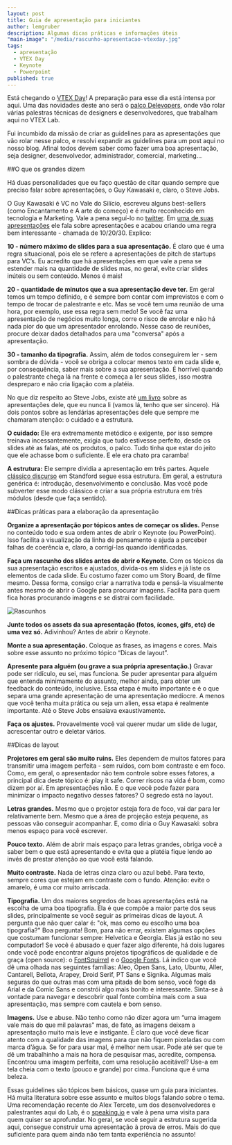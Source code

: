 ```yaml
---
layout: post
title: Guia de apresentação para iniciantes
author: lemgruber
description: Algumas dicas práticas e informações úteis
"main-image": "/media/rascunho-apresentacao-vtexday.jpg"
tags: 
  - apresentação
  - VTEX Day
  - Keynote
  - Powerpoint
published: true
---
```


Está chegando o [VTEX Day](http://www.vtex.com.br/vtexday2014/)! A preparação para esse dia está intensa por aqui. Uma das novidades deste ano será o [palco Delevopers](/blog/agenda-vtex-developers/), onde vão rolar várias palestras técnicas de designers e desenvolvedores, que trabalham aqui no VTEX Lab.

Fui incumbido da missão de criar as guidelines para as apresentações que vão rolar nesse palco, e resolvi expandir as guidelines para um post aqui no nosso blog. Afinal todos devem saber como fazer uma boa apresentação, seja designer, desenvolvedor, administrador, comercial, marketing...

##O que os grandes dizem

Há duas personalidades que eu faço questão de citar quando sempre que preciso falar sobre apresentações, o Guy Kawasaki e, claro, o Steve Jobs.

O Guy Kawasaki é VC no Vale do Silício, escreveu alguns best-sellers (como Encantamento e A arte do começo) e é muito reconhecido em tecnologia e Marketing. Vale a pena seguí-lo no [twitter](http://twitter.com/GuyKawasaki). Em [uma de suas apresentações](https://www.youtube.com/watch?v=VKhEg79xLio) ele fala sobre apresentações e acabou criando uma regra bem interessante - chamada de 10/20/30. Explico:

**10 - número máximo de slides para a sua apresentação.** É claro que é uma regra situacional, pois ele se refere a apresentações de pitch de startups para VC’s. Eu acredito que há apresentações em que vale a pena se estender mais na quantidade de slides mas, no geral, evite criar slides inúteis ou sem conteúdo. Menos é mais!

**20 - quantidade de minutos que a sua apresentação deve ter.** Em geral temos um tempo definido, e é sempre bom contar com imprevistos e com o tempo de trocar de palestrante e etc. Mas se você tem uma reunião de uma hora, por exemplo, use essa regra sem medo! Se você faz uma apresentação de negócios muito longa, corre o risco de enrolar e não há nada pior do que um apresentador enrolando. Nesse caso de reuniões, procure deixar dados detalhados para uma "conversa" após a apresentação.

**30 - tamanho da tipografia.** Assim, além de todos conseguirem ler - sem sombra de dúvida - você se obriga a colocar menos texto em cada slide e, por consequência, saber mais sobre a sua apresentação. É horrível quando o palestrante chega lá na frente e começa a ler seus slides, isso mostra despreparo e não cria ligação com a platéia.

No que diz respeito ao Steve Jobs, existe até [um livro](http://www.livrariacultura.com.br/scripts/resenha/resenha.asp?nitem=22120503) sobre as apresentações dele, que eu nunca li (vamos lá, tenho que ser sincero). Há dois pontos sobre as lendárias apresentações dele que sempre me chamaram atenção: o cuidado e a estrutura.

**O cuidado:** Ele era extremamente metódico e exigente, por isso sempre treinava incessantemente, exigia que tudo estivesse perfeito, desde os slides até as falas, até os produtos, o palco. Tudo tinha que estar do jeito que ele achasse bom o suficiente. E ele era chato pra caramba!

**A estrutura:** Ele sempre dividia a apresentação em três partes. Aquele [clássico discurso](https://www.youtube.com/watch?v=s9E6XfJPAMM) em Standford segue essa estrutura. Em geral, a estrutura genérica é: introdução, desenvolvimento e conclusão. Mas você pode subverter esse modo clássico e criar a sua própria estrutura em três módulos (desde que faça sentido).

##Dicas práticas para a elaboração da apresentação

**Organize a apresentação por tópicos antes de começar os slides.** Pense no conteúdo todo e sua ordem antes de abrir o Keynote (ou PowerPoint). Isso facilita a visualização da linha de pensamento e ajuda a perceber falhas de coerência e, claro, a corrigí-las quando identificadas.

**Faça um rascunho dos slides antes de abrir o Keynote.** Com os tópicos da sua apresentação escritos e ajustados, divida-os em slides e já liste os elementos de cada slide. Eu costumo fazer como um Story Board, de filme mesmo. Dessa forma, consigo criar a narrativa toda e pensá-la visualmente antes mesmo de abrir o Google para procurar imagens. Facilita para quem fica horas procurando imagens e se distrai com facilidade.

![Rascunhos](http://lab.vtex.com/media/rascunho-apresentacao-vtexday.jpg)

**Junte todos os assets da sua apresentação (fotos, ícones, gifs, etc) de uma vez só.** Adivinhou? Antes de abrir o Keynote.

**Monte a sua apresentação.** Coloque as frases, as imagens e cores. Mais sobre esse assunto no próximo tópico “Dicas de layout”.

**Apresente para alguém (ou grave a sua própria apresentação.)** Gravar pode ser ridículo, eu sei, mas funciona. Se puder apresentar para alguém que entenda minimamente do assunto, melhor ainda, para obter um feedback do conteúdo, inclusive. Essa etapa é muito importante e é o que separa uma grande apresentação de uma apresentação medíocre. A menos que você tenha muita prática ou seja um alien, essa etapa é realmente importante. Até o Steve Jobs ensaiava exaustivamente.

**Faça os ajustes.** Provavelmente você vai querer mudar um slide de lugar, acrescentar outro e deletar vários.

##Dicas de layout

**Projetores em geral são muito ruins.** Eles dependem de muitos fatores para transmitir uma imagem perfeita - sem ruídos, com bom contraste e em foco. Como, em geral, o apresentador não tem controle sobre esses fatores, a principal dica deste tópico é: play it safe. Correr riscos na vida é bom, como dizem por aí. Em apresentações não. E o que você pode fazer para minimizar o impacto negativo desses fatores? O segredo está no layout.

**Letras grandes.** Mesmo que o projetor esteja fora de foco, vai dar para ler relativamente bem. Mesmo que a área de projeção esteja pequena, as pessoas vão conseguir acompanhar. E, como diria o Guy Kawasaki: sobra menos espaço para você escrever.

**Pouco texto.** Além de abrir mais espaço para letras grandes, obriga você a saber bem o que está apresentando e evita que a platéia fique lendo ao invés de prestar atenção ao que você está falando.

**Muito contraste.** Nada de letras cinza claro ou azul bebê. Para texto, sempre cores que estejam em contraste com o fundo. Atenção: evite o amarelo, é uma cor muito arriscada.

**Tipografia.** Um dos maiores segredos de boas apresentações está na escolha de uma boa tipografia. Ela é que compõe a maior parte dos seus slides, principalmente se você seguir as primeiras dicas de layout. A pergunta que não quer calar é: "ok, mas como eu escolho uma boa tipografia?" Boa pergunta! Bom, para não errar, existem algumas opções que costumam funcionar sempre: Helvetica e Georgia. Elas já estão no seu computador! Se você é abusado e quer fazer algo diferente, há dois lugares onde você pode encontrar alguns projetos tipográficos de qualidade e de graça (open source): o [FontSquirrel](http://www.fontsquirrel.com/) e o [Google Fonts](http://www.google.com/fonts). Lá indico que você dê uma olhada nas seguintes famílias: Aleo, Open Sans, Lato, Ubuntu, Aller, Cantarell, Bellota, Arapey, Droid Serif, PT Sans e Signika. Algumas mais seguras do que outras mas com uma pitada de bom senso, você foge da Arial e da Comic Sans e constrói algo mais bonito e interessante. Sinta-se à vontade para navegar e descobrir qual fonte combina mais com a sua apresentação, mas sempre com cautela e bom senso.

**Imagens.** Use e abuse. Não tenho como não dizer agora um “uma imagem vale mais do que mil palavras" mas, de fato, as imagens deixam a apresentação muito mais leve e instigante. É claro que você deve ficar atento com a qualidade das imagens para que não fiquem pixeladas ou com marca d’água. Se for para usar mal, é melhor nem usar. Pode até ser que te dê um trabalhinho a mais na hora de pesquisar mas, acredite, compensa. Encontrou uma imagem perfeita, com uma resolução aceitável? Use-a em tela cheia com o texto (pouco e grande) por cima. Funciona que é uma beleza.

Essas guidelines são tópicos bem básicos, quase um guia para iniciantes. Há muita literatura sobre esse assunto e muitos blogs falando sobre o tema. Uma recomendação recente do Alex Tercete, um dos desenvolvedores e palestrantes aqui do Lab, é o [speaking.io](http://speaking.io/) e vale à pena uma visita para quem quiser se aprofundar. No geral, se você seguir a estrutura sugerida aqui, consegue construir uma apresentação à prova de erros. Mais do que suficiente para quem ainda não tem tanta experiência no assunto!